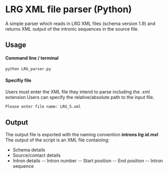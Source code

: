 # LRG XML file parser (Python)

A simple parser which reads in LRG XML files (schema version 1.9) and returns XML output of the intronic sequences in the source file.

## Usage

#### Command line / terminal

```bash
python LRG_parser.py
```

#### Specifiy file
Users must enter the XML file they intend to parse including the .xml extension
Users can specify the relative/absolute path to the input file.
```bash
Please enter file name: LRG_5.xml
```

## Output
The output file is exported with the naming convention **introns _lrg id_.mxl**
The output of the script is an XML file containing:
- Schema details
- Source/contact details
- Intron details
-- Intron number
-- Start position
-- End position
-- Intron sequence
